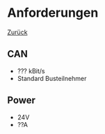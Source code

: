 # Anforderungen
[Zurück](README.md)

## CAN
- ??? kBit/s
- Standard Busteilnehmer

## Power
- 24V
- ??A
